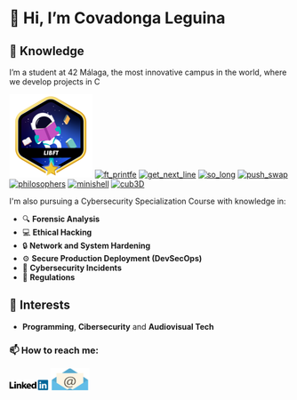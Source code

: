 # 👋 Hi, I’m Covadonga Leguina

## 🚀 Knowledge
I’m a student at 42 Málaga, the most innovative campus in the world, where we develop projects in C
  
  [![libft](https://github.com/Covs77/Libft/blob/main/libftm.png)](https://github.com/Covs77/Libft/blob/main)
  [![ft_printfe](https://github.com/Covs77/Covs77/blob/main/ft_printfe.png)](https://github.com/Covs77/Ft_Printf)
  [![get_next_line](https://github.com/Covs77/Covs77/blob/main/get_next_linem.png)](https://github.com/Covs77/Get_next_line)
  [![so_long](https://github.com/Covs77/Covs77/blob/main/so_longm.png)](https://github.com/Covs77/so_long)
  [![push_swap](https://github.com/Covs77/Covs77/blob/main/push_swape.png)](https://github.com/Covs77/Push_swap)
  [![philosophers](https://github.com/Covs77/Covs77/blob/main/philosopherse.png)](https://github.com/Covs77/Philo)
  [![minishell](https://github.com/Covs77/Covs77/blob/main/minishell.png)](https://github.com/Covs77/MinishellFinal)
  [![cub3D](https://github.com/Covs77/Covs77/blob/main/cub3de.png)](https://github.com/Covs77/Cub3D)

I'm also pursuing a Cybersecurity Specialization Course with knowledge in:

- 🔍 **Forensic Analysis**
- 💻 **Ethical Hacking**
- 🔒 **Network and System Hardening**
- ⚙️ **Secure Production Deployment (DevSecOps)**
- 🔐 **Cybersecurity Incidents**
- 📜 **Regulations**

## 👀 Interests
- **Programming**, **Cibersecurity** and **Audiovisual Tech**

### 📫 How to reach me:
[<img src="https://github.com/Covs77/Covs77/blob/main/fotos_Github/linkedin.png" width="70" />](https://www.linkedin.com/in/covadonga-leguina/)
[<img src="https://github.com/Covs77/Covs77/blob/main/fotos_Github/email.png" width="70" />](mailto:cova_leguina@hotmail.com)



